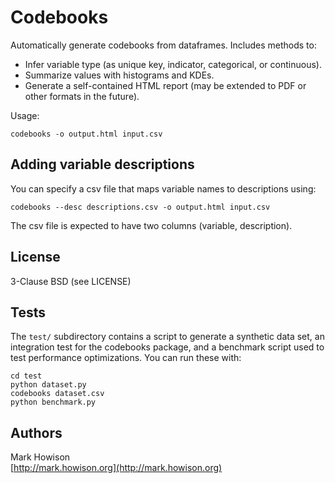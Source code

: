 # Codebooks

Automatically generate codebooks from dataframes. Includes methods to:
* Infer variable type (as unique key, indicator, categorical, or continuous).
* Summarize values with histograms and KDEs.
* Generate a self-contained HTML report (may be extended to PDF or other formats in the future).

Usage:

    codebooks -o output.html input.csv

## Adding variable descriptions

You can specify a csv file that maps variable names to descriptions using:

    codebooks --desc descriptions.csv -o output.html input.csv

The csv file is expected to have two columns (variable, description).

## License

3-Clause BSD (see LICENSE)

## Tests

The `test/` subdirectory contains a script to generate a synthetic data set, an integration test for the codebooks package, and a benchmark script used to test performance optimizations. You can run these with:

    cd test
    python dataset.py
    codebooks dataset.csv
    python benchmark.py

## Authors

Mark Howison  
[http://mark.howison.org](http://mark.howison.org)
